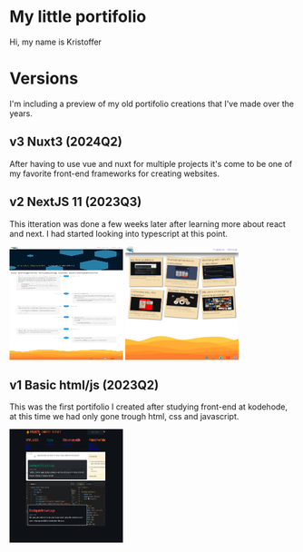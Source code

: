 # My little portifolio
Hi, my name is Kristoffer

# Versions
I'm including a preview of my old portifolio creations that I've made over the years.
## v3 Nuxt3 (2024Q2)
After having to use vue and nuxt for multiple projects it's come to be one of my favorite front-end frameworks for creating websites.

## v2 NextJS 11 (2023Q3)
This itteration was done a few weeks later after learning more about react and next. I had started looking into typescript at this point.

<img src="versions/v2/index.png" height="200" width="200" alt="v2 index page"/> <img src="versions/v2/projects.png" height="200" width="200" alt="v2 projects page" />

## v1 Basic html/js (2023Q2)
This was the first portifolio I created after studying front-end at kodehode, at this time we had only gone trough html, css and javascript.

<img src="versions/v1/index.png" height="200" width="200" alt="v1 index page"/>